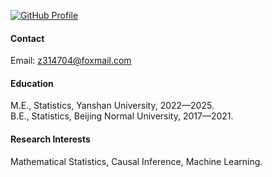 

[![GitHub Profile](https://img.shields.io/badge/Profile-cloud--rest-blue?logo=github)](https://github.com/cloud-rest)

#### Contact

Email: z314704@foxmail.com

#### Education
M.E., Statistics, Yanshan University, 2022—2025.\
B.E., Statistics, Beijing Normal University, 2017—2021.

#### Research Interests
Mathematical Statistics, Causal Inference, Machine Learning.

